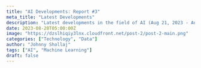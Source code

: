 ```yaml
---
title: "AI Developments: Report #3"
meta_title: "Latest Developments"
description: "Latest developments in the field of AI (Aug 21, 2023 - Aug 28, 2023)"
date: 2023-08-28T05:00:00Z
image: "https://dzslhiqiy3lnx.cloudfront.net/post-2/post-2-main.png"
categories: ["Technology", "Data"]
author: "Johnny Shollaj"
tags: ["AI", "Machine Learning"]
draft: false
---
```


